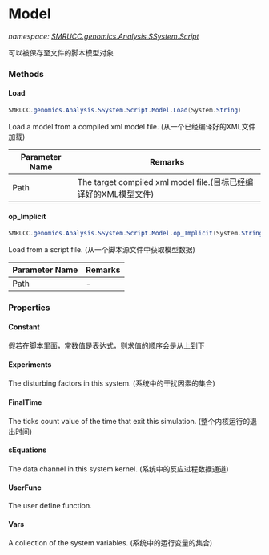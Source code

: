 ﻿# Model
_namespace: [SMRUCC.genomics.Analysis.SSystem.Script](./index.md)_

可以被保存至文件的脚本模型对象



### Methods

#### Load
```csharp
SMRUCC.genomics.Analysis.SSystem.Script.Model.Load(System.String)
```
Load a model from a compiled xml model file.
 (从一个已经编译好的XML文件加载)

|Parameter Name|Remarks|
|--------------|-------|
|Path|The target compiled xml model file.(目标已经编译好的XML模型文件)|


#### op_Implicit
```csharp
SMRUCC.genomics.Analysis.SSystem.Script.Model.op_Implicit(System.String)~SMRUCC.genomics.Analysis.SSystem.Script.Model
```
Load from a script file.
 (从一个脚本源文件中获取模型数据)

|Parameter Name|Remarks|
|--------------|-------|
|Path|-|



### Properties

#### Constant
假若在脚本里面，常数值是表达式，则求值的顺序会是从上到下
#### Experiments
The disturbing factors in this system.
 (系统中的干扰因素的集合)
#### FinalTime
The ticks count value of the time that exit this simulation.
 (整个内核运行的退出时间)
#### sEquations
The data channel in this system kernel.
 (系统中的反应过程数据通道)
#### UserFunc
The user define function.
#### Vars
A collection of the system variables.
 (系统中的运行变量的集合)
